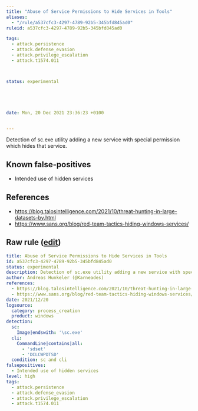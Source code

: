 ```yaml
---
title: "Abuse of Service Permissions to Hide Services in Tools"
aliases:
  - "/rule/a537cfc3-4297-4789-92b5-345bfd845ad0"
ruleid: a537cfc3-4297-4789-92b5-345bfd845ad0

tags:
  - attack.persistence
  - attack.defense_evasion
  - attack.privilege_escalation
  - attack.t1574.011



status: experimental





date: Mon, 20 Dec 2021 23:36:23 +0100


---
```


Detection of sc.exe utility adding a new service with special permission which hides that service.

<!--more-->


## Known false-positives

* Intended use of hidden services



## References

* https://blog.talosintelligence.com/2021/10/threat-hunting-in-large-datasets-by.html
* https://www.sans.org/blog/red-team-tactics-hiding-windows-services/


## Raw rule ([edit](https://github.com/SigmaHQ/sigma/edit/master/rules/windows/process_creation/proc_creation_win_using_sc_to_hide_sevices.yml))
```yaml
title: Abuse of Service Permissions to Hide Services in Tools
id: a537cfc3-4297-4789-92b5-345bfd845ad0
status: experimental
description: Detection of sc.exe utility adding a new service with special permission which hides that service.
author: Andreas Hunkeler (@Karneades)
references:
  - https://blog.talosintelligence.com/2021/10/threat-hunting-in-large-datasets-by.html
  - https://www.sans.org/blog/red-team-tactics-hiding-windows-services/
date: 2021/12/20
logsource:
  category: process_creation
  product: windows
detection:
  sc:
    Image|endswith: '\sc.exe'
  cli:
    CommandLine|contains|all:
      - 'sdset'
      - 'DCLCWPDTSD'
  condition: sc and cli
falsepositives:
  - Intended use of hidden services
level: high
tags:
  - attack.persistence
  - attack.defense_evasion
  - attack.privilege_escalation
  - attack.t1574.011

```
